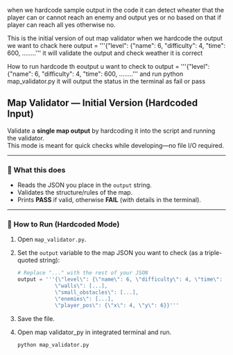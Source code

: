 when we hardcode sample output in the code it can detect wheater that the player can or cannot reach an enemy and output yes or no based on that if player can reach all yes otherwise no.

This is the initial version of out map validator when we hardcode the output we want to chack here 
output = '''{\"level\": {\"name\": 6, \"difficulty\": 4, \"time\": 600, ........''' 
it will validate the output and check weather it is correct 

How to run hardcode th eoutput u want to check to output = '''{\"level\": {\"name\": 6, \"difficulty\": 4, \"time\": 600, ........''' and run python map_validator.py it will output the status in the terminal as fail or pass

## Map Validator — Initial Version (Hardcoded Input)

Validate a **single map output** by hardcoding it into the script and running the validator.  
This mode is meant for quick checks while developing—no file I/O required.

---

### 🔧 What this does
- Reads the JSON you place in the `output` string.
- Validates the structure/rules of the map.
- Prints **PASS** if valid, otherwise **FAIL** (with details in the terminal).

---

### 🚀 How to Run (Hardcoded Mode)

1. Open `map_validator.py`.
2. Set the `output` variable to the map JSON you want to check (as a triple-quoted string):

   ```python
   # Replace "..." with the rest of your JSON
   output = '''{\"level\": {\"name\": 6, \"difficulty\": 4, \"time\": 600, ...}, 
               \"walls\": [...],
               \"small_obstacles\": [...],
               \"enemies\": [...],
               \"player_pos\": {\"x\": 4, \"y\": 6}}'''

3. Save the file.
4. Open map validator_py in integrated terminal and run.

   ```python
   python map_validator.py
      
